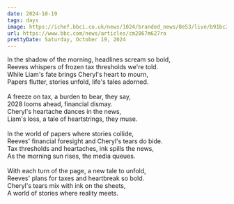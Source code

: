 ```yaml
---
date: 2024-10-19
tags: days
image: https://ichef.bbci.co.uk/news/1024/branded_news/8e53/live/b91bc270-8da1-11ef-89ae-5575c76d98e6.png
url: https://www.bbc.com/news/articles/cm2867m627ro
prettyDate: Saturday, October 19, 2024
---
```

In the shadow of the morning, headlines scream so bold,<br>Reeves whispers of frozen tax thresholds we're told.<br>While Liam's fate brings Cheryl's heart to mourn,<br>Papers flutter, stories unfold, life's tales adorned.<br><br>A freeze on tax, a burden to bear, they say,<br>2028 looms ahead, financial dismay.<br>Cheryl's heartache dances in the news,<br>Liam's loss, a tale of heartstrings, they muse.<br><br>In the world of papers where stories collide,<br>Reeves' financial foresight and Cheryl's tears do bide.<br>Tax thresholds and heartaches, ink spills the news,<br>As the morning sun rises, the media queues.<br><br>With each turn of the page, a new tale to unfold,<br>Reeves' plans for taxes and heartbreak so bold.<br>Cheryl's tears mix with ink on the sheets,<br>A world of stories where reality meets.